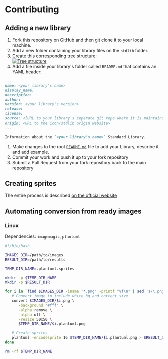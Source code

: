 # Contributing

## Adding a new library

1. Fork this repository on GitHub and then git clone it to your local machine.
1. Add a new folder containing your library files on the `stdlib` folder.
1. Create this corresponding tree structure: <br>
[![Tree structure](https://img.plantuml.biz/plantuml/svg/RK_B2i8m4BmN-W-n53pP_a0D5UpHYrUHaZOH0dcnkm4BVhonhL3Gqp2pmyniYoI07jeepBDT2SUY3aOuYjOSaAJHGxr2C_1cyX5O8Y1WsYDpmYfUv5a9TQ-UmeQKqd-CAwb2YlavQsuq4WRGj7NW23hGOcXy8EsTC6nHRtXd4HKZpqPGWjGh1fc0RGVnEIUrNxlJ-T9LLdw5lxlNwbOvER__1W00)](https://editor.plantuml.com/uml/RK_B2i8m4BmN-W-n53pP_a0D5UpHYrUHaZOH0dcnkm4BVhonhL3Gqp2pmyniYoI07jeepBDT2SUY3aOuYjOSaAJHGxr2C_1cyX5O8Y1WsYDpmYfUv5a9TQ-UmeQKqd-CAwb2YlavQsuq4WRGj7NW23hGOcXy8EsTC6nHRtXd4HKZpqPGWjGh1fc0RGVnEIUrNxlJ-T9LLdw5lxlNwbOvER__1W00)
1. Add a file inside your library's folder called `README.md` that contains an YAML header:
```md
---
name: <your library's name>
display_name: 
description: 
author: 
version: <your library's version>
release: 
license: 
source: <[URL to your library's separate git repo where it is maintained]>
origin: <URL to the icon/stdlib origin website>
---

Information about the `<your library's name>` Standard Library.
```
1. Make changes to the root [`README.md`](./README.md) file to add your Library, describe it and add example.
1. Commit your work and push it up to your fork repository
1. Submit a Pull Request from your fork repository back to the main repository

## Creating sprites

The entire process is described [on the official website](https://plantuml.com/sprite)

## Automating conversion from ready images

### Linux

Dependencies: `imagemagic`, `plantuml`

```sh
#!/bin/bash

IMAGES_DIR=/path/to/images
RESULT_DIR=/path/to/results

TEMP_DIR_NAME=.plantuml.sprites

mkdir -p $TEMP_DIR_NAME
mkdir -p $RESULT_DIR

for i in `find $IMAGES_DIR -iname '*.png' -printf "%f\n" | sed 's/\.png//g'`; do
   # Convert image to include white bg and correct size
   convert $IMAGES_DIR/$i.png \
      -background "#fff" \
      -alpha remove \
      -alpha off \
      -resize 50x50 \
      $TEMP_DIR_NAME/$i.plantuml.png

   # Create sprites
   plantuml -encodesprite 16 $TEMP_DIR_NAME/$i.plantuml.png > $RESULT_DIR/$i.plantuml
done

rm -rf $TEMP_DIR_NAME

```
